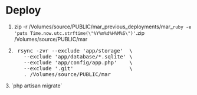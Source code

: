 Deploy
======

1. zip -r /Volumes/source/PUBLIC/mar_previous_deployments/mar_`ruby -e 'puts Time.now.utc.strftime(\"%Y%m%d%H%M%S\")'`.zip /Volumes/source/PUBLIC/mar
2. <pre>
    rsync -zvr --exclude 'app/storage'  \
      --exclude 'app/database/*.sqlite' \
      --exclude 'app/config/app.php'    \
      --exclude '.git'                  \
      . /Volumes/source/PUBLIC/mar
  </pre>
3. `php artisan migrate`
